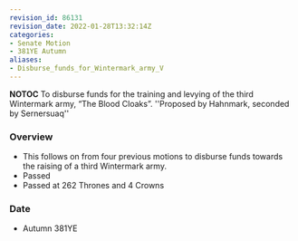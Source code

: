 ```yaml
---
revision_id: 86131
revision_date: 2022-01-28T13:32:14Z
categories:
- Senate Motion
- 381YE Autumn
aliases:
- Disburse_funds_for_Wintermark_army_V
---
```



__NOTOC__
To disburse funds for the training and levying of the third Wintermark army, “The Blood Cloaks”.
''Proposed by Hahnmark, seconded by Sernersuaq'' 

### Overview
* This follows on from four previous motions to disburse funds towards the raising of a third Wintermark army.
* Passed 
* Passed at 262 Thrones and 4 Crowns

### Date
* Autumn 381YE